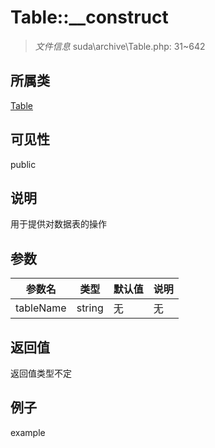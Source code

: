 # Table::__construct

> *文件信息* suda\archive\Table.php: 31~642
## 所属类 

[Table](../Table.md)

## 可见性

  public  
## 说明


用于提供对数据表的操作


## 参数

| 参数名 | 类型 | 默认值 | 说明 |
|--------|-----|-------|-------|
| tableName |  string | 无 | 无 |

## 返回值
返回值类型不定

## 例子

example